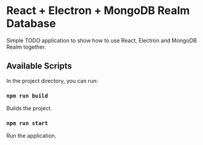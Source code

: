# React + Electron + MongoDB Realm Database

Simple TODO application to show how to use React, Electron and MongoDB Realm together.

## Available Scripts

In the project directory, you can run:

### `npm run build`

Builds the project.

### `npm run start`

Run the application.
